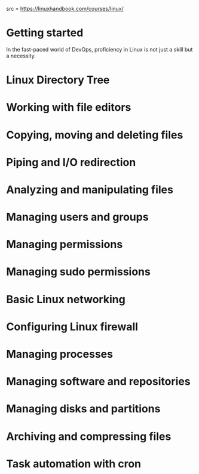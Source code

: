 src = https://linuxhandbook.com/courses/linux/  

# Getting started

In the fast-paced world of DevOps, proficiency in Linux is not just a skill but a necessity.  

# Linux Directory Tree

# Working with file editors

# Copying, moving and deleting files

# Piping and I/O redirection

# Analyzing and manipulating files

# Managing users and groups

# Managing permissions

# Managing sudo permissions

# Basic Linux networking

# Configuring Linux firewall

# Managing processes

# Managing software and repositories

# Managing disks and partitions

# Archiving and compressing files

# Task automation with cron

